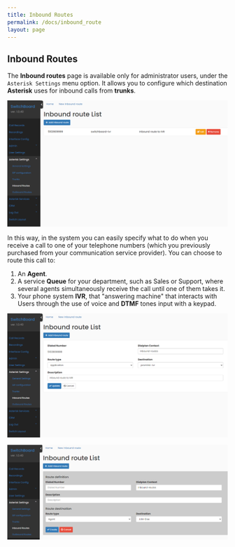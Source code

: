 ```yaml
---
title: Inbound Routes
permalink: /docs/inbound_route
layout: page
---
```


## Inbound Routes


The **Inbound routes** page is available only for administrator users, under the `Asterisk Settings` menu option. It allows you to configure which destination **Asterisk** uses for inbound calls from **trunks**.


![Screenshot: Inbound Routes](./../images/inbound_route.png)


In this way, in the system you can easily specify what to do when you receive a call to one of your telephone numbers (which you previously purchased from your communication service provider). You can choose to route this call to:

1. An **Agent**.
2. A service **Queue** for your department, such as Sales or Support, where several agents simultaneously receive the call until one of them takes it.
3. Your phone system **IVR**, that "answering machine" that interacts with Users through the use of voice and **DTMF** tones input with a keypad.


![Screenshot: Edit Inbound Route](./../images/inbound_route_edit.png)


![Screenshot: Create Inbound Route](./../images/inbound_route_create.png)
